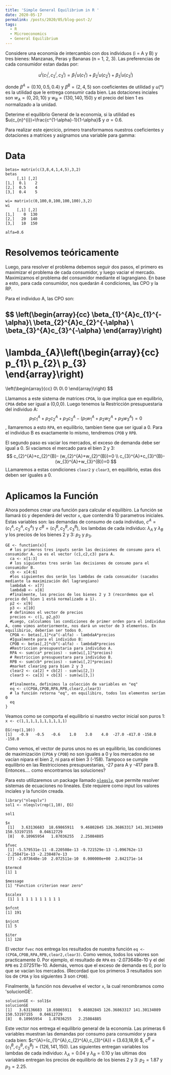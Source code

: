 ```yaml
---
title: 'Simple General Equilibrium in R '
date: 2020-05-17
permalink: /posts/2020/05/blog-post-2/
tags:
  - R
  - Microeconomics
  - General Equilibrium
---
```

Considere una economía de intercambio con dos individuos (i = A y B) y tres bienes: Manzanas, Peras y Bananas (n = 1, 2, 3). Las preferencias de cada consumidor estan dadas por:

$$u^{i}(c_{1}^{i},c_{2}^{i},c_{3}^{i}) = \beta_{1}^{i}u(c_{1}^{i}) + \beta_{2}^{i}u(c_{2}^{i})+\beta_{3}^{i}u(c_{3}^{i})$$


donde $\beta^{A}=(0.10,0.5,0.4)$ y $\beta^{B}=(2,4,5)$ son coeficientes de utilidad y $u(*)$ es la utilidad que le entrega consumir cada bien. Las dotaciones inciales son $w_{A}=(0,20,10)$ y $w_{B}=(130,140,150)$ y el precio del bien 1 es normalizado a la unidad. 

Deterime el equilibrio General de la economía, si la utilidad es $u(c_{n}^{i})=\frac{c^{1-\alpha}-1}{1-\alpha}$ y $\alpha=0.6$.

Para realizar este ejercicio, primero transformamos nuestros coeficientes y dotaciones a matrices y asignamos una variable para gamma:

# Data
```
betas= matrix(c(3,8,4,1,4,5),3,2)
betas
     [,1] [,2]
[1,]  0.1    2
[2,]  0.5    4
[3,]  0.4    5

wi= matrix(c(0,100,0,100,100,100),3,2)
wi
     [,1] [,2]
[1,]    0  130
[2,]   20  140
[3,]   10  150

alfa=0.6
```

# Resolvemos teóricamente
Luego, para resolver el problema debemos seguir dos pasos, el primero es maximizar el problema de cada consumidor, y luego vaciar el mercado. Maximizamos el problema del consumidor mediante el lagrangiano. En base a esto, para cada consumidor, nos quedarán 4 condiciones, las CPO y la RP.

Para el individuo A, las CPO son:

$$
\left(\begin{array}{cc} 
 \beta_{1}^{A}c_{1}^{-\alpha}\\
\beta_{2}^{A}c_{2}^{-\alpha} \\
\beta_{3}^{A}c_{3}^{-\alpha}
\end{array}\right)
-
\lambda_{A}\left(\begin{array}{cc} 
p_{1}\\ 
p_{2}\\
p_{3}
\end{array}\right)
=
\left(\begin{array}{cc} 
0\\ 
0\\
0
\end{array}\right)
$$

Llamamos a este sistema de matrices `CPOA`, lo que implica que en equlibrio, `CPOA` debe ser igual a (0,0,0). Luego tenemos la Restricción presupuestaria del individuo A: $$p_{1}c_{1}^{A}+p_{2}c_{2}^{A}+p_{3}c_{3}^{A}-(p_{1}w_{1}^{A}+p_{2}w_{2}^{A}+p_{3}w_{3}^{A})=0$$, llamaremos a esto `RPA`, en equilibrio, tambien tiene que ser igual a 0. Para el individuo B es exactamente lo mismo, tendremos `CPOB` y `RPB`.

El segundo paso es vaciar los mercados, el exceso de demanda debe ser igual a 0. Si vaciamos el mercado para el bien 2 y 3:
$$ c_{2}^{A}+c_{2}^{B}- (w_{2}^{A}+w_{2}^{B})=0 \\
c_{3}^{A}+c_{3}^{B}- (w_{3}^{A}+w_{3}^{B})=0 $$
LLamaremos a estas condiciones `clear2` y `clear3`, en equilibrio, estas dos deben ser iguales a 0.


# Aplicamos la Función

Ahora podemos crear una función para calcular el equilibiro. La función se llamará `EG`  y dependerá del vector `x`, que contendrá 10 parametros iniciales. Estas variables son: las demandas de consumo de cada individuo, $c^{A}=(c_{1}^{A},c_{2}^{A},c_{3}^{A})$ y $c^{B}=(c_{1}^{B},c_{2}^{B},c_{3}^{B})$, los lambdas de cada individuo: $\lambda_{A}$ y $\lambda_{B}$ y los precios de los bienes 2 y 3: $p_{2}$  y $p_{3}$.

```
GE <- function(x){
  # los primeros tres inputs serán las decisiones de consumo para el consumidor A. ca es el vector (c1,c2,c3) para A.
  ca <- x[1:3]
  # los siguientes tres serán las decisiones de consumo para el consumidor B.
  cb <- x[4:6]
  #los siguientes dos serán los lambdas de cada consumidor (sacados mediante la maximización del lagrangiano)
  lambdaA <- x[7]
  lambdaB <- x[8]
  #finalmente, los precios de los bienes 2 y 3 (recordemos que el precio del bien 1 está normalizado a 1).
  p2 <- x[9]
  p3 <- x[10]
  # definimos el vector de precios
  precios <- c(1, p2,p3)
  #Luego, calculamos las condiciones de primer orden para el individuo A, como vimos anteriormente, nos dará un vector de 3 elementos. En equilibirio, deberían ser todos 0.
  CPOA <- betas[,1]*ca^(-alfa) - lambdaA*precios 
  #Igualmente para el individuo B:
  CPOB <- betas[,2]*cb^(-alfa) - lambdaB*precios
  #Restriccion presupuestaria para individuo A.
  RPA <- sum(ca* precios) - sum(wi[,1]*precios)
  # Restriccion presupuestara para individuo B.
  RPB <- sum(cb* precios) - sum(wi[,2]*precios)
  #market clearing para bien 2 y 3
  clear2 <- ca[2] + cb[2] - sum(wi[2,])
  clear3 <- ca[3] + cb[3] - sum(wi[3,])
  
  #finalmente, definimos la colección de variables en "eq"
  eq <- c(CPOA,CPOB,RPA,RPB,clear2,clear3)
  # la función retorna "eq", en equilibiro, todos los elementos serían 0 
  eq
}

```

Veamos como se comporta el equilibrio si nuestro vector inicial son puros 1:
`x <- c(1,1,1,1,1,1,1,1,1,1)`

```
EG(rep(1,10))
[1]   -0.9   -0.5   -0.6    1.0    3.0    4.0  -27.0 -417.0 -158.0 -158.0
```
Como vemos, el vector de puros unos no es un equilibrio, las condiciones de maximización (`CPOA` y `CPOB`) no son iguales a 0 y los mercados no se vacían nipara el bien 2, ni para el bien 3 (-158). Tampoco se cumple equilibrio en las Restricciones presupuestarias, -27 para A y -417 para B. Entonces.... como encontramos las soluciones?

Para esto utilizaremos un package llamado [`nleqslv`](https://cran.r-project.org/web/packages/nleqslv/nleqslv.pdf), que permite resolver sistemas de ecuaciones no lineales. Este requiere como input los valores inciales y la función creada.

```
library("nleqslv")
sol1 <- nleqslv(rep(1,10), EG)
```
```
sol1

$x
 [1]   3.63136683  18.69865911   9.46802845 126.36863317 141.30134089 150.53197155   0.04612729
 [8]   0.10965954   1.87036255   2.25084885

$fvec
 [1] -5.579531e-11 -8.220508e-13 -9.721529e-13 -1.096762e-13 -2.258471e-13 -2.238487e-13
 [7] -2.073648e-10  2.072511e-10  0.000000e+00  2.842171e-14

$termcd
[1] 1

$message
[1] "Function criterion near zero"

$scalex
 [1] 1 1 1 1 1 1 1 1 1 1

$nfcnt
[1] 191

$njcnt
[1] 5

$iter
[1] 128

```

El vector `fvec` nos entrega los resultados de nuestra función `eq <-(CPOA,CPOB,RPA,RPB,clear2,clear3)`. Como vemos, todos los valores son practicamente 0.  Por ejemplo, el resultado de `RPA` es -2.073648e-10 y el del `RPB` es 2.072511e-10. Además, vemos que el exceso de demanda es 0, por lo que se vacían los mercados. (Recordad que los primeros 3 resultados son los de `CPOA` y los siguientes 3 son `CPOB`).

Finalmente, la función nos devuelve  el vector `x`, la cual renombramos como 'solucionGE'. 
```
solucionGE <- sol1$x
solucionGE
[1]   3.63136683  18.69865911   9.46802845 126.36863317 141.30134089 150.53197155   0.04612729
[8]   0.10965954   1.87036255   2.25084885
```
Este vector nos entrega el equilibrio general de la economía. Las primeras 6 variables muestran las demandas por consumo para consumidor y para cada bien: $c^{A}=(c_{1}^{A},c_{2}^{A},c_{3}^{A}) = (3.63,18,9) $, $c^{B}=(c_{1}^{B},c_{2}^{B},c_{3}^{B})= (126, 141, 150)$. Las siguientes entregan variables los lambdas de cada individuo: $\lambda_{A}= 0.04$ y $\lambda_{B} = 0.10$ y las ultimas dos variables entregan los precios de equilibrio de los bienes 2 y 3: $p_{2}=  1.87$  y $p_{3}= 2.25$.







